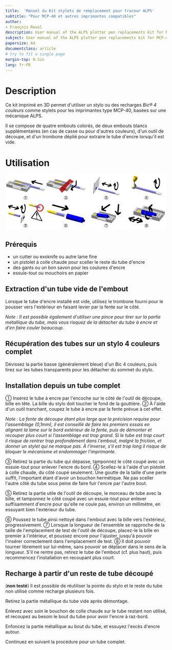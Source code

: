 ```yaml
---
title:  'Manuel du Kit stylets de remplacement pour traceur ALPS'
subtitle: "Pour MCP-40 et autres imprimantes compatibles"
author:
- François Revol
description: User manual of the ALPS plotter pen replacements kit for MCP-40 & others
subject: User manual of the ALPS plotter pen replacements kit for MCP-40 & others
papersize: A4
documentclass: article
# try to fit a single page
margin-top: 0.5in
lang: fr-FR
---
```


# Description

Ce kit imprimé en 3D permet d'utiliser un stylo ou des recharges *Bic® 4 couleurs* comme stylets pour les imprimantes type MCP-40, basées sur une mécanique ALPS.

Il se compose de quatre embouts colorés, de deux embouts blancs supplémentaires (en cas de casse ou pour d'autres couleurs), d'un outil de découpe, et d'un trombone déplié pour extraire le tube d'encre lorsqu'il est vide.

# Utilisation

![](images/alps_plotter_pen_manual_steps_small.png)

## Prérequis

- un cutter ou exoknife ou autre lame fine
- un pistolet à colle chaude pour sceller le reste du tube d'encre
- des gants ou un bon savon pour les coulures d'encre
- essuie-tout ou mouchoirs en papier

## Extraction d'un tube vide de l'embout

Lorsque le tube d'encre installé est vide, utilisez le trombone fourni pour le pousser vers l'extérieur en faisant levier par la fente sur le côté.

*Note&nbsp;: Il est possible également d'utiliser une pince pour tirer sur la partie métallique du tube, mais vous risquez de la détacher du tube à encre et d'en faire couler beaucoup.*

## Récupération des tubes sur un stylo 4 couleurs complet

Dévissez la partie basse (généralement bleue) d'un Bic 4 couleurs, puis tirez sur les tubes transparents pour les détacher du sommet du stylo.

## Installation depuis un tube complet

①&nbsp;Insérez le tube à encre par l'encoche sur le côté de l'outil de découpe, bille en tête. La bille du stylo doit toucher le fond de la gouttière. ②&nbsp;À l'aide d'un outil tranchant, coupez le tube à encre par la fente prévue à cet effet.

*Note&nbsp;: La fente de découpe étant plus large que la précision requise pour l'assemblage (0,1mm), il est conseillé de faire les premiers essais en alignant la lame sur le bord extérieur de la fente, puis de démonter et recouper plus court si l'assemblage est trop grand. Si le tube est trop court il risque de rentrer trop profondément dans l'embout, malgré la friction, et donner un stylet qui ne marque pas. À l'inverse, s'il est trop long il risque de bloquer le mécanisme et endommager l'imprimante.*

③&nbsp;Retirez la partie du tube qui dépasse, tamponnez le côté coupé avec un essuie-tout pour enlever l'encre du bord. ④&nbsp;Scellez-le à l'aide d'un pistolet à colle chaude, du côté coupé seulement. Une goutte de la taille d'une perle suffit, l'important étant d'avoir un bouchon hermétique. Ne pas sceller l'autre côté du tube sous peine de faire fuir l'encre par l'autre bout.

⑤&nbsp;Retirez la partie utile de l'outil de découpe, le morceau de tube avec la bille, et tamponnez le côté coupé avec un essuie-tout pour enlever suffisamment d'encre pour qu'elle ne coule pas, environ un millimètre, en essuyant bien l'extérieur du tube.

⑥&nbsp;Poussez le tube ainsi nettoyé dans l'embout avec la bille vers l'extérieur, progressivement. ⑦&nbsp;Lorsque la longueur de l'ensemble se rapproche de la taille de l'emplacement de test de l'outil de découpe, placez-le la bille en premier à l'intérieur, et poussez encore pour l'ajuster, jusqu'à pouvoir l'insérer correctement dans l'emplacement de test. ⑧&nbsp;Il doit pouvoir tourner librement sur lui-même, sans pouvoir se déplacer dans le sens de la longueur. S'il ne rentre pas, retirez le tube de l'embout (cf. plus haut), puis recommencez l'installation en recoupant plus court.

## Recharge à partir d'un reste de tube découpé

(**non testé**) Il est possible de réutiliser la pointe du stylo et le reste du tube non utilisé comme recharge plusieurs fois.

Retirez la partie métallique du tube vide après démontage.

Enlevez avec soin le bouchon de colle chaude sur le tube restant non utilisé, et recoupez au besoin le bout du tube pour avoir l'encre à raz-bord.

Enfoncez la partie métallique au bout du tube, et essuyez l'excès d'encre autour.

Continuez en suivant la procédure pour un tube complet.

